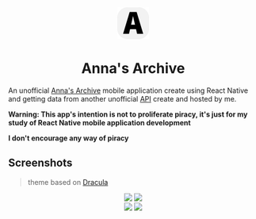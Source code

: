 <div align='center' >
  <img src="./assets/icon.png" height=64 />
  <h1>Anna's Archive</h1>
</div>

An unofficial [Anna's Archive] mobile application create using React Native
and getting data from another unofficial [API] create and hosted by me.

**Warning: This app's intention is not to proliferate piracy, it's just for my study of React Native mobile application development**

**I don't encourage any way of piracy**

## Screenshots

> theme based on [Dracula]

<div align='center' >
  <img src="https://imgur.com/2skQylH.jpg" height=400 />
  <img src="https://imgur.com/OuFbh7J.jpg" height=400 />
</div>

<div align='center' >
  <img src="https://imgur.com/EFgmjm4.jpg" height=400 />
  <img src="https://imgur.com/fjKJLJx.jpg" height=400 />
</div>

[Anna's Archive]: <https://annas-archive.org>
[API]: <https://github.com/dheison0/annas-archive-api>
[Dracula]: <https://draculatheme.com>